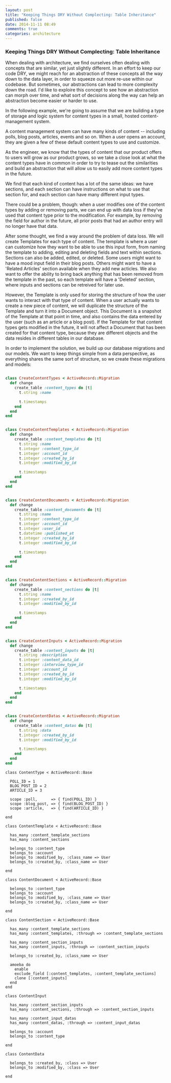 ```yaml
---
layout: post
title: "Keeping Things DRY Without Complecting: Table Inheritance"
published: false
date: 2014-11-11 08:49
comments: true
categories: architecture
---
```


### Keeping Things DRY Without Complecting: Table Inheritance

When dealing with architecture, we find ourselves often dealing with concepts that are similar, yet just slightly different. In an effort to keep our code DRY, we might reach for an abstraction of these concepts all the way down to the data layer, in order to squeeze out more re-use within our codebase. But sometimes, our abstractions can lead to more complexity down the road. I'd like to exploire this concept to see how an abstraction can morph over time, and what sort of decisions along the way can help an abstraction become easier or harder to use.

In the following example, we're going to assume that we are building a type of storage and logic system for content types in a small, hosted content-management system.

A content management system can have many kinds of content -- including polls, blog posts, articles, events and so on. When a user opens an account, they are given a few of these default content types to use and customize.

As the engineer, we know that the types of content that our product offers to users will grow as our product grows, so we take a close look at what the content types have in common in order to try to tease out the similarities and build an abstraction that will allow us to easily add more content types in the future.

We find that each kind of content has a lot of the same ideas: we have sections, and each section can have instructions on what to use that section for, and each section can have many different input types.

There could be a problem, though: when a user modifies one of the content types by adding or removing parts, we can end up with data loss if they've used that content type prior to the modification. For example, by removing the field for author in the future, all prior posts that had an author entry will no longer have that data.

After some thought, we find a way around the problem of data loss. We will create
Templates for each type of content. The template is where a user can customize
how they want to be able to use this input form, from naming the template to
adding, editing and deleting fields and text within sections. Sections can also
be added, edited, or deleted. Some users might want to have a mood input field in
their blog posts. Others might want to have a 'Related Articles' section
available when they add new acticles.  We also want to offer the ability to
bring back anything that has been removed from the template in the past, so each
template will have a 'Deleted' section, where inputs and sections can be
retreived for later use.

However, the Template is only used for storing the structure of how the user
wants to interact with that type of content. When a user actually wants to
create a new piece of content, we will duplicate the structure of the Template
and turn it into a Document object. This Document is a snapshot of the Template at that
point in time, and also contains the data entered by the user (such as an article or a blog post). If the Template for that content types gets modified
in the future, it will not affect a Document that has been created for that
content type, because they are different objects and the data resides in different tables in our database.

In order to implement the solution, we build up our database migrations and our models. We want to keep things simple from a data perspective, as everything shares the same sort of structure, so we create these migrations and models:

```ruby

class CreateContentTypes < ActiveRecord::Migration
  def change
    create_table :content_types do |t|
      t.string :name

      t.timestamps
    end
  end
end

```

```ruby

class CreateContentTemplates < ActiveRecord::Migration
  def change
    create_table :content_templates do |t|
      t.string :name
      t.integer :content_type_id
      t.integer :account_id
      t.integer :created_by_id
      t.integer :modified_by_id

      t.timestamps
    end
  end
end

```

```ruby

class CreateContentDocuments < ActiveRecord::Migration
  def change
    create_table :content_documents do |t|
      t.string :name
      t.integer :content_type_id
      t.integer :account_id
      t.integer :user_id
      t.datetime :published_at
      t.integer :created_by_id
      t.integer :modified_by_id

      t.timestamps
    end
  end
end

```

```ruby

class CreateContentSections < ActiveRecord::Migration
  def change
    create_table :content_sections do |t|
      t.string :name
      t.integer :created_by_id
      t.integer :modified_by_id

      t.timestamps
    end
  end
end

```

```ruby

class CreateContentInputs < ActiveRecord::Migration
  def change
    create_table :content_inputs do |t|
      t.string :description
      t.integer :content_data_id
      t.integer :interview_type_id
      t.integer :account_id
      t.integer :created_by_id
      t.integer :modified_by_id

      t.timestamps
    end
  end
end

```

```ruby

class CreateContentDatas < ActiveRecord::Migration
  def change
    create_table :content_datas do |t|
      t.string :data
      t.integer :created_by_id
      t.integer :modified_by_id

      t.timestamps
    end
  end
end

```

```
class ContentType < ActiveRecord::Base

  POLL_ID = 1
  BLOG_POST_ID = 2
  ARTICLE_ID = 3

  scope :poll,      => { find(POLL_ID) }
  scope :blog_post, => { find(BLOG_POST_ID) }
  scope :article,   => { find(ARTICLE_ID) }

end
```

```
class ContentTemplate < ActiveRecord::Base

  has_many :content_template_sections
  has_many :content_sections

  belongs_to :content_type
  belongs_to :account
  belongs_to :modified_by, :class_name => User
  belongs_to :created_by, :class_name => User

end

```

```
class ContentDocument < ActiveRecord::Base

  belongs_to :content_type
  belongs_to :account
  belongs_to :modified_by, :class_name => User
  belongs_to :created_by, :class_name => User

end
```

```
class ContentSection < ActiveRecord::Base

  has_many :content_template_sections
  has_many :content_templates, :through => :content_template_sections

  has_many :content_section_inputs
  has_many :content_inputs, :through => :content_section_inputs

  belongs_to :created_by, :class_name => User

  amoeba do
    enable
    exclude_field [:content_templates, :content_template_sections]
    clone [:content_inputs]
  end
end
```

```
class ContentInput

  has_many :content_section_inputs
  has_many :content_sections, :through => :content_section_inputs

  has_many :content_input_datas
  has_many :content_datas, :through => :content_input_datas

  belongs_to :account
  belongs_to :content_type

end
```

```
class ContentData

  belongs_to :created_by, :class => User
  belongs_to :modified_by, :class => User

end

```


